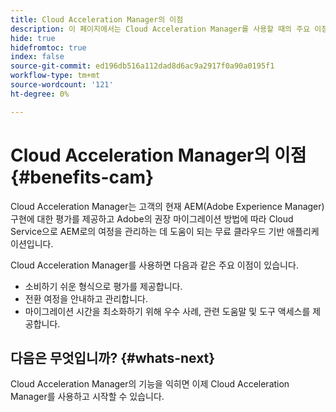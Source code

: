 ```yaml
---
title: Cloud Acceleration Manager의 이점
description: 이 페이지에서는 Cloud Acceleration Manager를 사용할 때의 주요 이점을 소개합니다.
hide: true
hidefromtoc: true
index: false
source-git-commit: ed196db516a112dad8d6ac9a2917f0a90a0195f1
workflow-type: tm+mt
source-wordcount: '121'
ht-degree: 0%

---
```



# Cloud Acceleration Manager의 이점 {#benefits-cam}

Cloud Acceleration Manager는 고객의 현재 AEM(Adobe Experience Manager) 구현에 대한 평가를 제공하고 Adobe의 권장 마이그레이션 방법에 따라 Cloud Service으로 AEM로의 여정을 관리하는 데 도움이 되는 무료 클라우드 기반 애플리케이션입니다.

Cloud Acceleration Manager를 사용하면 다음과 같은 주요 이점이 있습니다.

* 소비하기 쉬운 형식으로 평가를 제공합니다.
* 전환 여정을 안내하고 관리합니다.
* 마이그레이션 시간을 최소화하기 위해 우수 사례, 관련 도움말 및 도구 액세스를 제공합니다.

## 다음은 무엇입니까? {#whats-next}

Cloud Acceleration Manager의 기능을 익히면 이제 Cloud Acceleration Manager를 사용하고 시작할 수 있습니다.